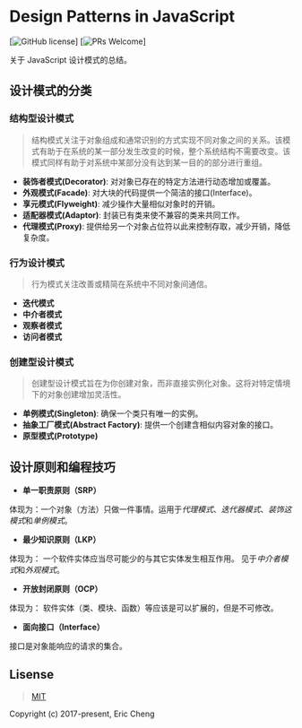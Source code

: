 # Design Patterns in JavaScript

[![GitHub license](https://img.shields.io/badge/license-MIT-blue.svg)]
[![PRs Welcome](https://img.shields.io/badge/PRs-welcome-brightgreen.svg)]

关于 JavaScript 设计模式的总结。

## 设计模式的分类

### 结构型设计模式

> 结构模式关注于对象组成和通常识别的方式实现不同对象之间的关系。该模式有助于在系统的某一部分发生改变的时候，整个系统结构不需要改变。该模式同样有助于对系统中某部分没有达到某一目的的部分进行重组。

- **装饰者模式(Decorator)**: 对对象已存在的特定方法进行动态增加或覆盖。
- **外观模式(Facade)**: 对大块的代码提供一个简洁的接口(Interface)。
- **享元模式(Flyweight)**: 减少操作大量相似对象时的开销。
- **适配器模式(Adaptor)**: 封装已有类来使不兼容的类来共同工作。
- **代理模式(Proxy)**: 提供给另一个对象占位符以此来控制存取，减少开销，降低复杂度。

### 行为设计模式

> 行为模式关注改善或精简在系统中不同对象间通信。

- **迭代模式**
- **中介者模式**
- **观察者模式**
- **访问者模式**

### 创建型设计模式

> 创建型设计模式旨在为你创建对象，而非直接实例化对象。这将对特定情境下的对象创建增加灵活性。

- **单例模式(Singleton)**: 确保一个类只有唯一的实例。
- **抽象工厂模式(Abstract Factory)**: 提供一个创建含相似内容对象的接口。
- **原型模式(Prototype)**

## 设计原则和编程技巧

- **单一职责原则（SRP）**

体现为：一个对象（方法）只做一件事情。运用于*代理模式*、*迭代器模式*、*装饰这模式*和*单例模式*。

- **最少知识原则（LKP）**

体现为： 一个软件实体应当尽可能少的与其它实体发生相互作用。 见于*中介者模式*和*外观模式*。

- **开放封闭原则（OCP）**

体现为： 软件实体（类、模块、函数）等应该是可以扩展的，但是不可修改。

- **面向接口（Interface）**

接口是对象能响应的请求的集合。

## Lisense

> [MIT](https://opensource.org/licenses/MIT)

Copyright (c) 2017-present, Eric Cheng